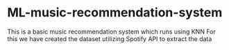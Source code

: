 # ML-music-recommendation-system
This is a basic music recommendation system which runs using KNN 
For this we have created the dataset utilizing Spotify API to extract the data

